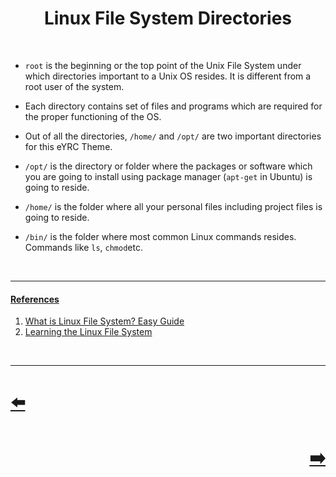 <h1 align="center">
Linux File System Directories
</h1>
</br>
<ul>
<li>
<p><code>root</code> is the beginning or the top point of the Unix File System under which directories important to a Unix OS resides. It is different from a root user of the system.</p>
</li>
<li>
<p>Each directory contains set of files and programs which are required for the proper functioning of the OS.</p>
</li>
<li>
<p>Out of all the directories, <code>/home/</code> and <code>/opt/</code> are two important directories for this eYRC Theme.</p>
</li>
<li>
<p><code>/opt/</code> is the directory or folder where the packages or software which you are going to install using package manager (<code>apt-get</code> in Ubuntu) is going to reside.</p>
</li>
<li>
<p><code>/home/</code> is the folder where all your personal files including project files is going to reside.</p>
</li>
<li>
<p><code>/bin/</code> is the folder where most common Linux commands resides. Commands like <code>ls</code>, <code>chmod</code>etc.</p>
</li>
</ul>
<br>
<hr />
<h4 id="references"><a class="header" href="#references">References</a></h4>
<ol>
<li><a href="https://likegeeks.com/linux-file-system/">What is Linux File System? Easy Guide</a></li>
<li><a href="https://www.youtube.com/watch?v=HIXzJ3Rz9po">Learning the Linux File System</a></li>
</ol>
</br>
<hr />

<h1 align="left">
<a href="../Linux_Resources.md">⬅️</a>
</h1>
<h1 align="right">
<a href="File_Permission.md">➡️</a>
</h1>